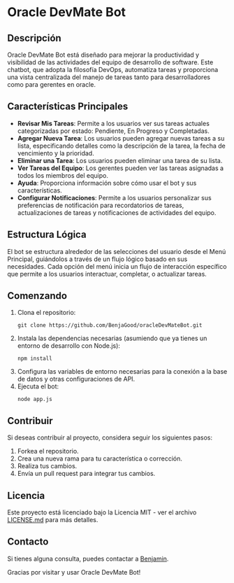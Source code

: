 
# Oracle DevMate Bot

## Descripción

Oracle DevMate Bot está diseñado para mejorar la productividad y visibilidad de las actividades del equipo de desarrollo de software. Este chatbot, que adopta la filosofía DevOps, automatiza tareas y proporciona una vista centralizada del manejo de tareas tanto para desarrolladores como para gerentes en oracle.

## Características Principales

- **Revisar Mis Tareas**: Permite a los usuarios ver sus tareas actuales categorizadas por estado: Pendiente, En Progreso y Completadas.
- **Agregar Nueva Tarea**: Los usuarios pueden agregar nuevas tareas a su lista, especificando detalles como la descripción de la tarea, la fecha de vencimiento y la prioridad.
- **Eliminar una Tarea**: Los usuarios pueden eliminar una tarea de su lista.
- **Ver Tareas del Equipo**: Los gerentes pueden ver las tareas asignadas a todos los miembros del equipo.
- **Ayuda**: Proporciona información sobre cómo usar el bot y sus características.
- **Configurar Notificaciones**: Permite a los usuarios personalizar sus preferencias de notificación para recordatorios de tareas, actualizaciones de tareas y notificaciones de actividades del equipo.

## Estructura Lógica

El bot se estructura alrededor de las selecciones del usuario desde el Menú Principal, guiándolos a través de un flujo lógico basado en sus necesidades. Cada opción del menú inicia un flujo de interacción específico que permite a los usuarios interactuar, completar, o actualizar tareas.

## Comenzando

1. Clona el repositorio:
   ```
   git clone https://github.com/BenjaGood/oracleDevMateBot.git
   ```
2. Instala las dependencias necesarias (asumiendo que ya tienes un entorno de desarrollo con Node.js):
   ```
   npm install
   ```
3. Configura las variables de entorno necesarias para la conexión a la base de datos y otras configuraciones de API.
4. Ejecuta el bot:
   ```
   node app.js
   ```

## Contribuir

Si deseas contribuir al proyecto, considera seguir los siguientes pasos:

1. Forkea el repositorio.
2. Crea una nueva rama para tu característica o corrección.
3. Realiza tus cambios.
4. Envía un pull request para integrar tus cambios.

## Licencia

Este proyecto está licenciado bajo la Licencia MIT - ver el archivo [LICENSE.md](LICENSE.md) para más detalles.

## Contacto

Si tienes alguna consulta, puedes contactar a [Benjamin](mailto:contact@benjagood.github.com).

Gracias por visitar y usar Oracle DevMate Bot!

